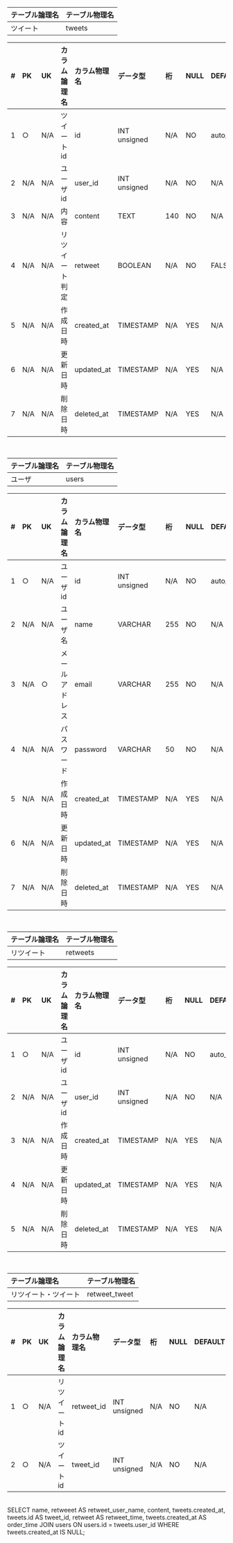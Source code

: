 | テーブル論理名 | テーブル物理名 |
|:--|:--|
| ツイート | tweets | 


| # | PK  | UK  | カラム論理名     | カラム物理名      | データ型       | 桁 | NULL | DEFAULT  | 備考 |
|:--|:--|:--|:--|:--|:--|:--|:--|:--|:--|
| 1 | ○   | N/A | ツイートid       | id             | INT unsigned | N/A | NO   | auto_increment      | |
| 2 | N/A | N/A | ユーザid        | user_id         | INT unsigned | N/A | NO  | N/A                    | |
| 3 | N/A | N/A | 内容           | content         | TEXT         | 140 | NO   | N/A            |               | 
| 4 | N/A | N/A | リツイート判定           | retweet         | BOOLEAN         | N/A | NO   | FALSE            |               | 
| 5 | N/A | N/A | 作成日時        | created_at      | TIMESTAMP   | N/A  | YES  | N/A                | | 
| 6 | N/A | N/A | 更新日時        | updated_at      | TIMESTAMP   | N/A  | YES  | N/A             | |
| 7 | N/A | N/A | 削除日時        | deleted_at      | TIMESTAMP   | N/A  | YES  | N/A            | |

<br />

| テーブル論理名 | テーブル物理名 |
|:--|:--|
| ユーザ | users | 


| # | PK  | UK  | カラム論理名     | カラム物理名 | データ型       | 桁   | NULL   | DEFAULT   | 備考 |
|:--|:--|:--|:--|:--|:--|:--|:--|:--|:--|
| 1 | ○   | N/A | ユーザid      | id          | INT unsigned | N/A | NO     | auto_increment |             |
| 2 | N/A | N/A | ユーザ名       | name     | VARCHAR | 255 | NO     | N/A |                               |
| 3 | N/A | ○   | メールアドレス   | email  | VARCHAR | 255 | NO     | N/A |                              |
| 4 | N/A | N/A | パスワード      | password | VARCHAR      | 50 | NO     | N/A |                                    |
| 5 | N/A | N/A | 作成日時      | created_at  | TIMESTAMP   | N/A  | YES     | N/A             |               |
| 6 | N/A | N/A | 更新日時      | updated_at  | TIMESTAMP   | N/A  | YES     | N/A             |             |
| 7 | N/A | N/A | 削除日時      | deleted_at  | TIMESTAMP   | N/A  | YES     | N/A             |               |

<br />

| テーブル論理名 | テーブル物理名 |
|:--|:--|
| リツイート | retweets | 


| # | PK  | UK  | カラム論理名     | カラム物理名 | データ型       | 桁   | NULL   | DEFAULT   | 備考 |
|:--|:--|:--|:--|:--|:--|:--|:--|:--|:--|
| 1 | ○   | N/A | ユーザid      | id          | INT unsigned | N/A | NO     | auto_increment |             |
| 2 | N/A | N/A | ユーザid        | user_id         | INT unsigned | N/A | NO  | N/A                    | |
| 3 | N/A | N/A | 作成日時      | created_at  | TIMESTAMP   | N/A  | YES     | N/A             |               |
| 4 | N/A | N/A | 更新日時      | updated_at  | TIMESTAMP   | N/A  | YES     | N/A             |             |
| 5 | N/A | N/A | 削除日時      | deleted_at  | TIMESTAMP   | N/A  | YES     | N/A             |               |

<br />

| テーブル論理名 | テーブル物理名 |
|:--|:--|
| リツイート・ツイート | retweet_tweet | 


| # | PK  | UK  | カラム論理名     | カラム物理名 | データ型       | 桁   | NULL   | DEFAULT   | 備考 |
|:--|:--|:--|:--|:--|:--|:--|:--|:--|:--|
| 1 | ○   | N/A | リツイートid      | retweet_id          | INT unsigned | N/A | NO     | N/A |             |
| 2 | ○ | N/A | ツイートid        | tweet_id         | INT unsigned | N/A | NO  | N/A                    | |

<br />
SELECT name, retweeet AS retweet_user_name, content, tweets.created_at, tweets.id AS tweet_id, retweet AS retweet_time, tweets.created_at AS order_time JOIN users ON users.id = tweets.user_id WHERE tweets.created_at IS NULL;